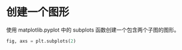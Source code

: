 # 创建一个图形

使用 matplotlib.pyplot 中的 subplots 函数创建一个包含两个子图的图形。

```python
fig, axs = plt.subplots(2)
```
